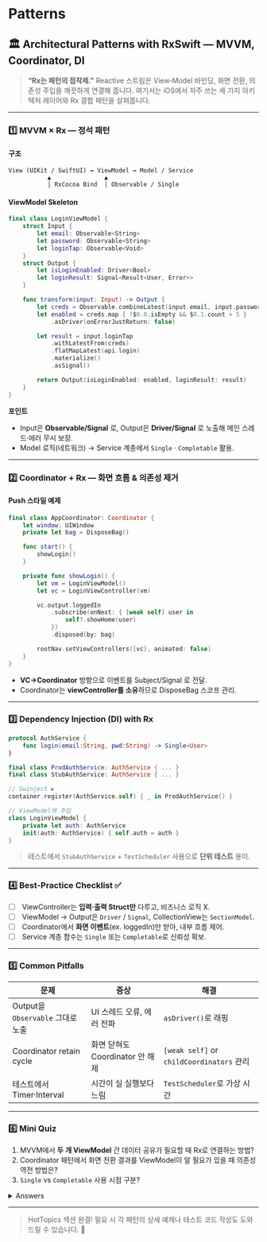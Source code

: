 # Patterns

## 🏛️ Architectural Patterns with RxSwift — MVVM, Coordinator, DI

> **“Rx는 패턴의 접착제.”** Reactive 스트림은 View‑Model 바인딩, 화면 전환, 의존성 주입을 깨끗하게 연결해 줍니다. 여기서는 iOS에서 자주 쓰는 세 가지 아키텍처 레이어와 Rx 결합 패턴을 살펴봅니다.

***

### 1️⃣ MVVM × Rx — 정석 패턴

#### 구조

```
View (UIKit / SwiftUI) ↔︎ ViewModel ↔︎ Model / Service
           ▲               ▲
           │ RxCocoa Bind  │ Observable / Single
```

#### ViewModel Skeleton

```swift
final class LoginViewModel {
    struct Input {
        let email: Observable<String>
        let password: Observable<String>
        let loginTap: Observable<Void>
    }
    struct Output {
        let isLoginEnabled: Driver<Bool>
        let loginResult: Signal<Result<User, Error>>
    }

    func transform(input: Input) -> Output {
        let creds = Observable.combineLatest(input.email, input.password)
        let enabled = creds.map { !$0.0.isEmpty && $0.1.count > 5 }
            .asDriver(onErrorJustReturn: false)

        let result = input.loginTap
            .withLatestFrom(creds)
            .flatMapLatest(api.login)
            .materialize()
            .asSignal()

        return Output(isLoginEnabled: enabled, loginResult: result)
    }
}
```

**포인트**

* Input은 **Observable/Signal** 로, Output은 **Driver/Signal** 로 노출해 메인 스레드·에러 무시 보장.
* Model 로직(네트워크) → Service 계층에서 `Single` · `Completable` 활용.

***

### 2️⃣ Coordinator + Rx — 화면 흐름 & 의존성 제거

#### Push 스타일 예제

```swift
final class AppCoordinator: Coordinator {
    let window: UIWindow
    private let bag = DisposeBag()

    func start() {
        showLogin()
    }

    private func showLogin() {
        let vm = LoginViewModel()
        let vc = LoginViewController(vm)

        vc.output.loggedIn
            .subscribe(onNext: { [weak self] user in
                self?.showHome(user)
            })
            .disposed(by: bag)

        rootNav.setViewControllers([vc], animated: false)
    }
}
```

* **VC→Coordinator** 방향으로 이벤트를 Subject/Signal 로 전달.
* Coordinator는 **viewController를 소유**하므로 DisposeBag 스코프 관리.

***

### 3️⃣ Dependency Injection (DI) with Rx

```swift
protocol AuthService {
    func login(email:String, pwd:String) -> Single<User>
}

final class ProdAuthService: AuthService { ... }
final class StubAuthService: AuthService { ... }

// Swinject ▶︎
container.register(AuthService.self) { _ in ProdAuthService() }

// ViewModel에 주입
class LoginViewModel {
    private let auth: AuthService
    init(auth: AuthService) { self.auth = auth }
}
```

> 테스트에서 `StubAuthService` + `TestScheduler` 사용으로 **단위 테스트** 용이.

***

### 4️⃣ Best‑Practice Checklist ✅

* [ ] &#x20;ViewController는 **입력·출력 Struct만** 다루고, 비즈니스 로직 X.
* [ ] &#x20;ViewModel → Output은 `Driver` / `Signal`, CollectionView는 `SectionModel`.
* [ ] &#x20;Coordinator에서 **화면 이벤트**(ex. loggedIn)만 받아, 내부 흐름 제어.
* [ ] &#x20;Service 계층 함수는 `Single` 또는 `Completable`로 신뢰성 확보.

***

### 5️⃣ Common Pitfalls

| 문제                          | 증상                      | 해결                                      |
| --------------------------- | ----------------------- | --------------------------------------- |
| Output을 `Observable` 그대로 노출 | UI 스레드 오류, 에러 전파        | `asDriver()`로 래핑                        |
| Coordinator retain cycle    | 화면 닫혀도 Coordinator 안 해제 | `[weak self]` or `childCoordinators` 관리 |
| 테스트에서 Timer·Interval        | 시간이 실 실행보다 느림           | `TestScheduler`로 가상 시간                  |

***

### 6️⃣ Mini Quiz

1. MVVM에서 **두 개 ViewModel** 간 데이터 공유가 필요할 때 Rx로 연결하는 방법?
2. Coordinator 패턴에서 화면 전환 결과를 ViewModel이 알 필요가 있을 때 의존성 역전 방법은?
3. `Single` vs `Completable` 사용 시점 구분?

<details>

<summary>Answers</summary>

1. `PublishRelay` 또는 `BehaviorRelay`를 **공용 DI Container**에 주입하거나, 상위 Coordinator에서 Signal 파이프 두 ViewModel에 주입.
2. Coordinator가 ViewModel에 **Subject(ObserverType) 주입** → ViewModel이 next 이벤트로 의사전달; 혹은 `CoordinatorOutput` Protocol + DelegateRx.
3. **Single** : _성공 값 1개_ + Completion, **Completable** : _값 없음_ — 예) 파일 다운로드(결과 파일) → Single, Database Migration 완료 플래그 → Completable.

</details>

***

> HotTopics 섹션 완결! 필요 시 각 패턴의 상세 예제나 테스트 코드 작성도 도와드릴 수 있습니다. 🚀
